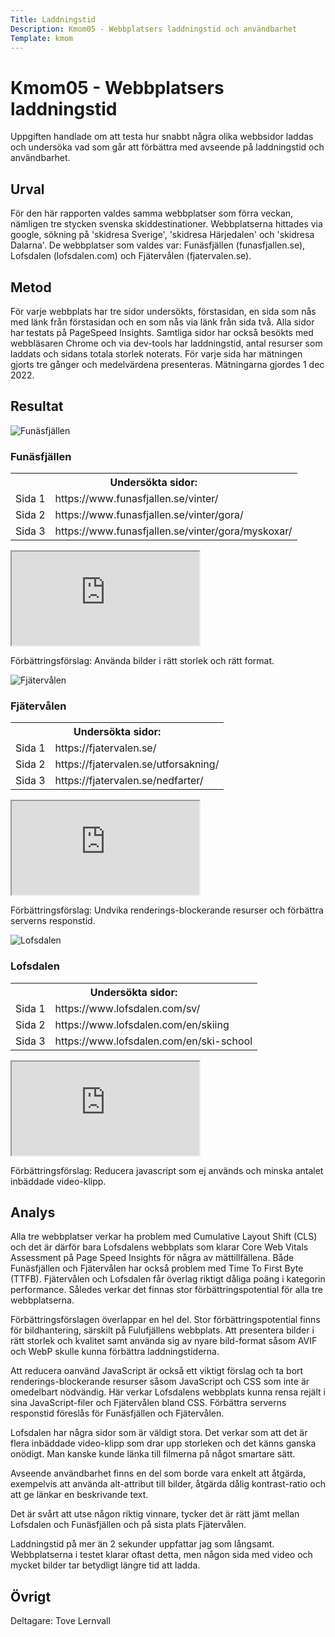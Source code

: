 ```yaml
---
Title: Laddningstid
Description: Kmom05 - Webbplatsers laddningstid och användbarhet
Template: kmom
---
```


Kmom05 - Webbplatsers laddningstid
==========================

Uppgiften handlade om att testa hur snabbt några olika webbsidor laddas och undersöka vad som går att förbättra med avseende på laddningstid och användbarhet.

## Urval

För den här rapporten valdes samma webbplatser som förra veckan, nämligen tre stycken svenska skiddestinationer. Webbplatserna hittades via google, sökning på 'skidresa Sverige', 'skidresa Härjedalen' och 'skidresa Dalarna'. De webbplatser som valdes var: Funäsfjällen (funasfjallen.se), Lofsdalen (lofsdalen.com) och Fjätervålen (fjatervalen.se).

## Metod

För varje webbplats har tre sidor undersökts, förstasidan, en sida som nås med länk från förstasidan och en som nås via länk från sida två. Alla sidor har testats på PageSpeed Insights. Samtliga sidor har också besökts med webbläsaren Chrome och via dev-tools har laddningstid, antal resurser som laddats och sidans totala storlek noterats. För varje sida har mätningen gjorts tre gånger och medelvärdena presenteras. Mätningarna gjordes 1 dec 2022.

## Resultat

<img src="%base_url%/image/funas.jpeg?w=800" srcset="%base_url%/image/funas.jpeg?w=800, %base_url%/image/funas.jpeg?w=1600 2x" alt="Funäsfjällen" class="colorclass">

### Funäsfjällen

<table class="loadtable">
    <tr>
        <th colspan="2">Undersökta sidor:</th>
    </tr>
    <tr>
        <td>Sida 1
        </td>
        <td>https://www.funasfjallen.se/vinter/
        </td>
    </tr>
    <tr>
        <td>Sida 2
        </td>
        <td>https://www.funasfjallen.se/vinter/gora/
        </td>
    </tr>
    <tr>
        <td>Sida 3
        </td>
        <td>https://www.funasfjallen.se/vinter/gora/myskoxar/
        </td>
    </tr>
</table>

<div class="framesheet">
    <iframe class="resultsheet" src="https://docs.google.com/spreadsheets/d/e/2PACX-1vRrKvNIYxD5N8_-RxtQp4VXxWazXzsIdX_5jYZ_300FGvOzjn36u5jtDg6twCMV4jQr5WhOzFHlg1rA/pubhtml?gid=0&amp;single=true&amp;widget=true&amp;headers=false"></iframe>
</div>

Förbättringsförslag: Använda bilder i rätt storlek och rätt format.

<img src="%base_url%/image/fjater.jpeg?w=800" srcset="%base_url%/image/fjater.jpeg?w=800, %base_url%/image/fjater.jpeg?w=1600 2x" alt="Fjätervålen" class="colorclass">

### Fjätervålen

<table class="loadtable">
    <tr>
        <th colspan="2">Undersökta sidor:</th>
    </tr>
    <tr>
        <td>Sida 1
        </td>
        <td>https://fjatervalen.se/
        </td>
    </tr>
    <tr>
        <td>Sida 2
        </td>
        <td>https://fjatervalen.se/utforsakning/
        </td>
    </tr>
    <tr>
        <td>Sida 3
        </td>
        <td>https://fjatervalen.se/nedfarter/
        </td>
    </tr>
</table>

<div class="framesheet">
    <iframe class="resultsheet" src="https://docs.google.com/spreadsheets/d/e/2PACX-1vRrKvNIYxD5N8_-RxtQp4VXxWazXzsIdX_5jYZ_300FGvOzjn36u5jtDg6twCMV4jQr5WhOzFHlg1rA/pubhtml?gid=1688105049&amp;single=true&amp;widget=true&amp;headers=false"></iframe>
</div>

Förbättringsförslag: Undvika renderings-blockerande resurser och förbättra serverns responstid.

<img src="%base_url%/image/lofs.jpeg?w=800" srcset="%base_url%/image/lofs.jpeg?w=800, %base_url%/image/lofs.jpeg?w=1600 2x" alt="Lofsdalen" class="colorclass">

### Lofsdalen

<table class="loadtable">
    <tr>
        <th colspan="2">Undersökta sidor:</th>
    </tr>
    <tr>
        <td>Sida 1
        </td>
        <td>https://www.lofsdalen.com/sv/
        </td>
    </tr>
    <tr>
        <td>Sida 2
        </td>
        <td>https://www.lofsdalen.com/en/skiing
        </td>
    </tr>
    <tr>
        <td>Sida 3
        </td>
        <td>https://www.lofsdalen.com/en/ski-school
        </td>
    </tr>
</table>

<div class="framesheet">
    <iframe class="resultsheet" src="https://docs.google.com/spreadsheets/d/e/2PACX-1vRrKvNIYxD5N8_-RxtQp4VXxWazXzsIdX_5jYZ_300FGvOzjn36u5jtDg6twCMV4jQr5WhOzFHlg1rA/pubhtml?gid=233347740&amp;single=true&amp;widget=true&amp;headers=false"></iframe>
</div>

Förbättringsförslag: Reducera javascript som ej används och minska antalet inbäddade video-klipp.

## Analys

Alla tre webbplatser verkar ha problem med Cumulative Layout Shift (CLS) och det är därför bara Lofsdalens webbplats som klarar Core Web Vitals Assessment på Page Speed Insights för några av mättillfällena. Både Funäsfjällen och Fjätervålen har också problem med Time To First Byte (TTFB). Fjätervålen och Lofsdalen får överlag riktigt dåliga poäng i kategorin performance. Således verkar det finnas stor förbättringspotential för alla tre webbplatserna.

Förbättringsförslagen överlappar en hel del. Stor förbättringspotential finns för bildhantering, särskilt på Fulufjällens webbplats. Att presentera bilder i rätt storlek och kvalitet samt använda sig av nyare bild-format såsom AVIF och WebP skulle kunna förbättra laddningstiderna.

Att reducera oanvänd JavaScript är också ett viktigt förslag och ta bort renderings-blockerande resurser såsom JavaScript och CSS som inte är omedelbart nödvändig. Här verkar Lofsdalens webbplats kunna rensa rejält i sina JavaScript-filer och Fjätervålen bland CSS. Förbättra serverns responstid föreslås för Funäsfjällen och Fjätervålen.

Lofsdalen har några sidor som är väldigt stora. Det verkar som att det är flera inbäddade video-klipp som drar upp storleken och det känns ganska onödigt. Man kanske kunde länka till filmerna på något smartare sätt.

Avseende användbarhet finns en del som borde vara enkelt att åtgärda, exempelvis att använda alt-attribut till bilder, åtgärda dålig kontrast-ratio och att ge länkar en beskrivande text. 

Det är svårt att utse någon riktig vinnare, tycker det är rätt jämt mellan Lofsdalen och Funäsfjällen och på sista plats Fjätervålen.

Laddningstid på mer än 2 sekunder uppfattar jag som långsamt. Webbplatserna i testet klarar oftast detta, men någon sida med video och mycket bilder tar betydligt längre tid att ladda. 

## Övrigt

Deltagare: Tove Lernvall
